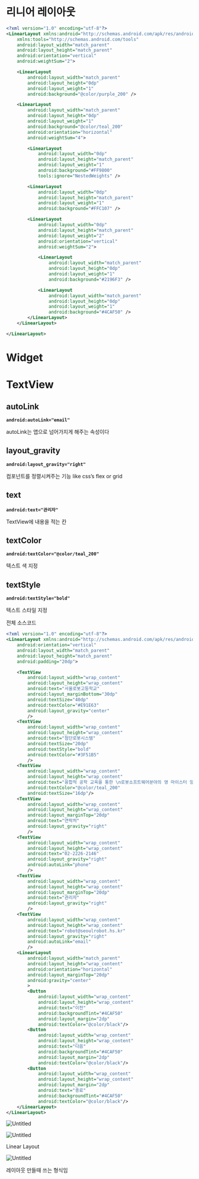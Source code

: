 # 리니어 레이아웃

```xml
<?xml version="1.0" encoding="utf-8"?>
<LinearLayout xmlns:android="http://schemas.android.com/apk/res/android"
    xmlns:tools="http://schemas.android.com/tools"
    android:layout_width="match_parent"
    android:layout_height="match_parent"
    android:orientation="vertical"
    android:weightSum="2">

    <LinearLayout
        android:layout_width="match_parent"
        android:layout_height="0dp"
        android:layout_weight="1"
        android:background="@color/purple_200" />

    <LinearLayout
        android:layout_width="match_parent"
        android:layout_height="0dp"
        android:layout_weight="1"
        android:background="@color/teal_200"
        android:orientation="horizontal"
        android:weightSum="4">

        <LinearLayout
            android:layout_width="0dp"
            android:layout_height="match_parent"
            android:layout_weight="1"
            android:background="#FF9800"
            tools:ignore="NestedWeights" />

        <LinearLayout
            android:layout_width="0dp"
            android:layout_height="match_parent"
            android:layout_weight="1"
            android:background="#FFC107" />

        <LinearLayout
            android:layout_width="0dp"
            android:layout_height="match_parent"
            android:layout_weight="2"
            android:orientation="vertical"
            android:weightSum="2">

            <LinearLayout
                android:layout_width="match_parent"
                android:layout_height="0dp"
                android:layout_weight="1"
                android:background="#2196F3" />

            <LinearLayout
                android:layout_width="match_parent"
                android:layout_height="0dp"
                android:layout_weight="1"
                android:background="#4CAF50" />
        </LinearLayout>
    </LinearLayout>

</LinearLayout>
```
# Widget

# TextView

## autoLink

**`android:autoLink="email"`**

autoLink는 앱으로 넘어가지게 해주는 속성이다

## layout_gravity

**`android:layout_gravity="right"`**

컴포넌트를 정렬시켜주는 기능 like css’s flex or grid

## text

**`android:text="관리자"`**

TextView에 내용을 적는 칸

## textColor

**`android:textColor="@color/teal_200"`**

텍스트 색 지정

## textStyle

**`android:textStyle="bold"`**

텍스트 스타일 지정

전체 소스코드

```xml
<?xml version="1.0" encoding="utf-8"?>
<LinearLayout xmlns:android="http://schemas.android.com/apk/res/android"
    android:orientation="vertical"
    android:layout_width="match_parent"
    android:layout_height="match_parent"
    android:padding="20dp">

    <TextView
        android:layout_width="wrap_content"
        android:layout_height="wrap_content"
        android:text="서울로봇고등학교"
        android:layout_marginBottom="30dp"
        android:textSize="40dp"
        android:textColor="#E91E63"
        android:layout_gravity="center"
        />
    <TextView
        android:layout_width="wrap_content"
        android:layout_height="wrap_content"
        android:text="첨단로봇시스템"
        android:textSize="20dp"
        android:textStyle="bold"
        android:textColor="#3F51B5"
        />
    <TextView
        android:layout_width="wrap_content"
        android:layout_height="wrap_content"
        android:text="융합적 공학 교육을 통한 \n로봇소프트웨어분야의 영 마이스터 양성"
        android:textColor="@color/teal_200"
        android:textSize="16dp"/>
    <TextView
        android:layout_width="wrap_content"
        android:layout_height="wrap_content"
        android:layout_marginTop="20dp"
        android:text="연락처"
        android:layout_gravity="right"
        />
    <TextView
        android:layout_width="wrap_content"
        android:layout_height="wrap_content"
        android:text="02-2226-2146"
        android:layout_gravity="right"
        android:autoLink="phone"
        />
    <TextView
        android:layout_width="wrap_content"
        android:layout_height="wrap_content"
        android:layout_marginTop="20dp"
        android:text="관리자"
        android:layout_gravity="right"
        />
    <TextView
        android:layout_width="wrap_content"
        android:layout_height="wrap_content"
        android:text="robot@seoulrobot.hs.kr"
        android:layout_gravity="right"
        android:autoLink="email"
        />
    <LinearLayout
        android:layout_width="match_parent"
        android:layout_height="wrap_content"
        android:orientation="horizontal"
        android:layout_marginTop="20dp"
        android:gravity="center"
        >
        <Button
            android:layout_width="wrap_content"
            android:layout_height="wrap_content"
            android:text="이전"
            android:backgroundTint="#4CAF50"
            android:layout_margin="2dp"
            android:textColor="@color/black"/>
        <Button
            android:layout_width="wrap_content"
            android:layout_height="wrap_content"
            android:text="다음"
            android:backgroundTint="#4CAF50"
            android:layout_margin="2dp"
            android:textColor="@color/black"/>
        <Button
            android:layout_width="wrap_content"
            android:layout_height="wrap_content"
            android:layout_margin="2dp"
            android:text="종료"
            android:backgroundTint="#4CAF50"
            android:textColor="@color/black"/>
    </LinearLayout>
</LinearLayout>

```

![Untitled](Widget%2028608b879e36418cba14a0290e1388c8/Untitled.png)

![Untitled](%E1%84%85%E1%85%B5%E1%84%82%E1%85%B5%E1%84%8B%E1%85%A5%20%E1%84%85%E1%85%A6%E1%84%8B%E1%85%B5%E1%84%8B%E1%85%A1%E1%84%8B%E1%85%AE%E1%86%BA%20a4603a87c74d437b971b82f45977b2d2/Untitled.png)

Linear Layout

![Untitled](%E1%84%85%E1%85%B5%E1%84%82%E1%85%B5%E1%84%8B%E1%85%A5%20%E1%84%85%E1%85%A6%E1%84%8B%E1%85%B5%E1%84%8B%E1%85%A1%E1%84%8B%E1%85%AE%E1%86%BA%20a4603a87c74d437b971b82f45977b2d2/Untitled%201.png)

레이아웃 만들때 쓰는 형식임

